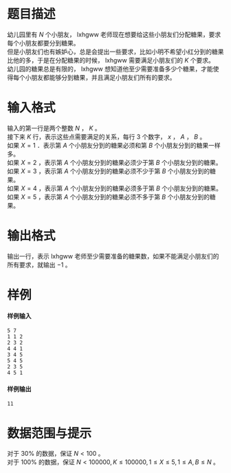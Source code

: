 
# 题目描述

幼儿园里有 $N$ 个小朋友， lxhgww 老师现在想要给这些小朋友们分配糖果，要求每个小朋友都要分到糖果。  
但是小朋友们也有嫉妒心，总是会提出一些要求，比如小明不希望小红分到的糖果比他的多，于是在分配糖果的时候， lxhgww 需要满足小朋友们的 $K$ 个要求。  
幼儿园的糖果总是有限的， lxhgww 想知道他至少需要准备多少个糖果，才能使得每个小朋友都能够分到糖果，并且满足小朋友们所有的要求。

# 输入格式

输入的第一行是两个整数 $N$ ， $K$ 。   
接下来 $K$ 行，表示这些点需要满足的关系，每行 $3$ 个数字， $x$ ， $A$ ， $B$ 。   
如果 $X=1$ ．表示第 $A$ 个小朋友分到的糖果必须和第 $B$ 个小朋友分到的糖果一样多。   
如果 $X=2$ ，表示第 $A$ 个小朋友分到的糖果必须少于第 $B$ 个小朋友分到的糖果。   
如果 $X=3$ ，表示第 $A$ 个小朋友分到的糖果必须不少于第 $B$ 个小朋友分到的糖果。   
如果 $X=4$ ，表示第 $A$ 个小朋友分到的糖果必须多于第 $B$ 个小朋友分到的糖果。   
如果 $X=5$ ，表示第 $A$ 个小朋友分到的糖果必须不多于第 $B$ 个小朋友分到的糖果。   

# 输出格式

输出一行，表示 lxhgww 老师至少需要准备的糖果数，如果不能满足小朋友们的所有要求，就输出 $-1$ 。

# 样例

#### 样例输入
```plain
5 7
1 1 2
2 3 2
4 4 1
3 4 5
5 4 5
2 3 5
4 5 1
```

#### 样例输出
```plain
11
```

# 数据范围与提示

对于 $30\%$ 的数据，保证 $N<100$ 。      
对于 $100\%$ 的数据，保证 $N < 100000 , K \le 100000 , 1 \le X \le 5 , 1 \le A , B \le N$ 。

